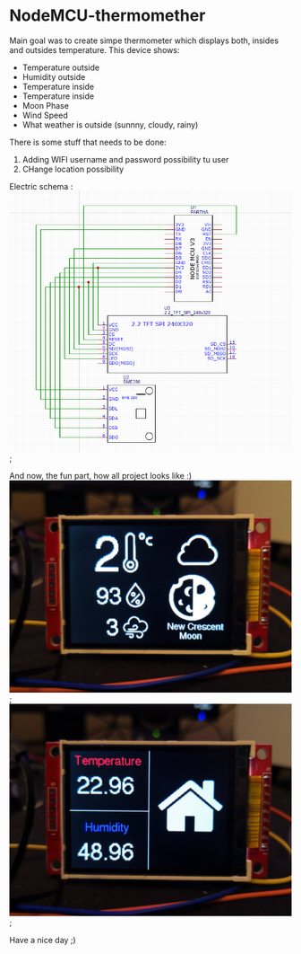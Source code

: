 # NodeMCU-thermomether

Main goal was to create simpe thermometer which displays both, insides and outsides temperature. This device shows:
* Temperature outside
* Humidity outside
* Temperature inside
* Temperature inside
* Moon Phase
* Wind Speed
* What weather is outside (sunnny, cloudy, rainy)

There is some stuff that needs to be done:
1. Adding WIFI username and password possibility tu user
2. CHange location possibility

Electric schema :
![](Schema.PNG);

And now, the fun part, how all project looks like :)
![](first-image.jpg);
![](second-image.jpg);

Have a nice day ;)
